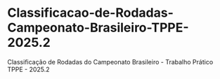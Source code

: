 # Classificacao-de-Rodadas-Campeonato-Brasileiro-TPPE-2025.2
Classificação de Rodadas do Campeonato Brasileiro - Trabalho Prático TPPE - 2025.2
